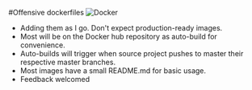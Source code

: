 #Offensive dockerfiles
![Docker](https://anonimag.es/i/bf7d4fd20803d0bab7be32fa51c4a498.png)
* Adding them as I go. Don't expect production-ready images.  
* Most will be on the Docker hub repository as auto-build for convenience.  
* Auto-builds will trigger when source project pushes to master their respective master branches.
* Most images have a small README.md for basic usage.
* Feedback welcomed
  


